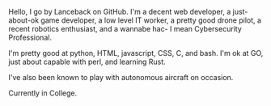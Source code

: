 Hello, I go by Lanceback on GitHub. I'm a decent web developer, a just-about-ok game developer, a low level IT worker, a pretty good drone pilot, a recent robotics enthusiast, and a wannabe hac- I mean Cybersecurity Professional.

I'm pretty good at python, HTML, javascript, CSS, C, and bash. I'm ok at GO, just about capable with perl, and learning Rust.

I've also been known to play with autonomous aircraft on occasion. 

Currently in College.

